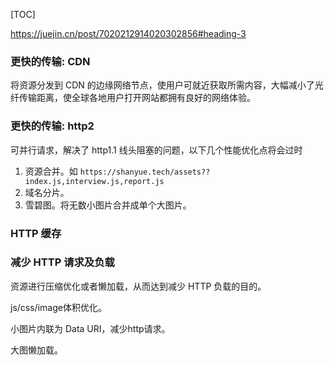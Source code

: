 [TOC]

https://juejin.cn/post/7020212914020302856#heading-3

### 更快的传输: CDN

将资源分发到 CDN 的边缘网络节点，使用户可就近获取所需内容，大幅减小了光纤传输距离，使全球各地用户打开网站都拥有良好的网络体验。



### 更快的传输: http2

可并行请求，解决了 http1.1 线头阻塞的问题，以下几个性能优化点将会过时

1. 资源合并。如 `https://shanyue.tech/assets??index.js,interview.js,report.js`
2. 域名分片。
3. 雪碧图。将无数小图片合并成单个大图片。



### HTTP 缓存 ###



### 减少 HTTP 请求及负载

资源进行压缩优化或者懒加载，从而达到减少 HTTP 负载的目的。

js/css/image体积优化。

小图片内联为 Data URI，减少http请求。

大图懒加载。